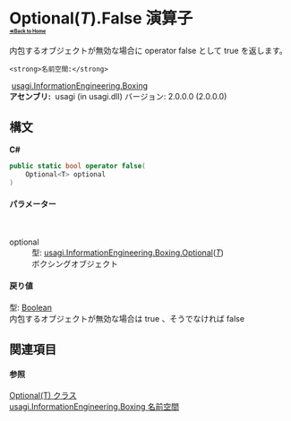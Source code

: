 # Optional(*T*).False 演算子 <div style="font-size:30%"><a href="https://github.com/usagi/usagi.cs/blob/master/docs/Home.md">≪Back to Home</a></div> 

内包するオブジェクトが無効な場合に operator false として true を返します。


    <strong>名前空間:</strong>
&nbsp;<a href="N_usagi_InformationEngineering_Boxing.md">usagi.InformationEngineering.Boxing</a><br /><strong>アセンブリ:</strong>
&nbsp;usagi (in usagi.dll) バージョン: 2.0.0.0 (2.0.0.0)

## 構文

**C#**<br />
``` C#
public static bool operator false(
	Optional<T> optional
)
```


#### パラメーター
&nbsp;<dl><dt>optional</dt><dd>型: <a href="T_usagi_InformationEngineering_Boxing_Optional_1.md">usagi.InformationEngineering.Boxing.Optional</a>(<a href="T_usagi_InformationEngineering_Boxing_Optional_1.md">*T*</a>)<br />ボクシングオブジェクト</dd></dl>

#### 戻り値
型: <a href="http://msdn2.microsoft.com/ja-jp/library/a28wyd50" target="_blank">Boolean</a><br />内包するオブジェクトが無効な場合は true 、そうでなければ false

## 関連項目


#### 参照
<a href="T_usagi_InformationEngineering_Boxing_Optional_1.md">Optional(T) クラス</a><br /><a href="N_usagi_InformationEngineering_Boxing.md">usagi.InformationEngineering.Boxing 名前空間</a><br />